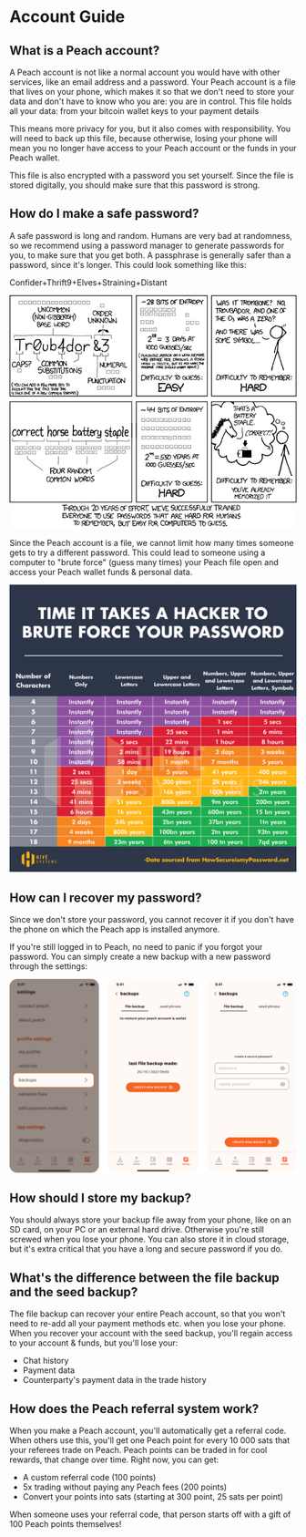 # Account Guide

## What is a Peach account?

A Peach account is not like a normal account you would have with other services, like an email address and a password. Your Peach account is a file that lives on your phone, which makes it so that we don't need to store your data and don't have to know who you are: you are in control. This file holds all your data: from your bitcoin wallet keys to your payment details

This means more privacy for you, but it also comes with responsibility. You will need to back up this file, because otherwise, losing your phone will mean you no longer have access to your Peach account or the funds in your Peach wallet.

This file is also encrypted with a password you set yourself. Since the file is stored digitally, you should make sure that this password is strong.

## How do I make a safe password?

A safe password is long and random. Humans are very bad at randomness, so we recommend using a password manager to generate passwords for you, to make sure that you get both. A passphrase is generally safer than a password, since it's longer. This could look something like this:

Confider+Thrift9+Elves+Straining+Distant

![Choose a strong password](/img/faq/account/StrongPassword.png)

Since the Peach account is a file, we cannot limit how many times someone gets to try a different password. This could lead to someone using a computer to "brute force" (guess many times) your Peach file open and access your Peach wallet funds & personal data.

![Time it takes a hacker to brute force your password](/img/faq/account/PWBruteForce.png)

## How can I recover my password?

Since we don't store your password, you cannot recover it if you don't have the phone on which the Peach app is installed anymore.

If you're still logged in to Peach, no need to panic if you forgot your password. You can simply create a new backup with a new password through the settings:

![Backups](/img/faq/account/backups.png)

## How should I store my backup?

You should always store your backup file away from your phone, like on an SD card, on your PC or an external hard drive. Otherwise you're still screwed when you lose your phone. You can also store it in cloud storage, but it's extra critical that you have a long and secure password if you do.

## What's the difference between the file backup and the seed backup?

The file backup can recover your entire Peach account, so that you won't need to re-add all your payment methods etc. when you lose your phone. When you recover your account with the seed backup, you'll regain access to your account & funds, but you'll lose your:

- Chat history
- Payment data
- Counterparty's payment data in the trade history

## How does the Peach referral system work?

When you make a Peach account, you'll automatically get a referral code. When others use this, you'll get one Peach point for every 10 000 sats that your referees trade on Peach. Peach points can be traded in for cool rewards, that change over time. Right now, you can get:

- A custom referral code (100 points)
- 5x trading without paying any Peach fees (200 points)
- Convert your points into sats (starting at 300 point, 25 sats per point)

When someone uses your referral code, that person starts off with a gift of 100 Peach points themselves!

